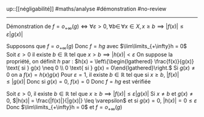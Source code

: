 up::[[négligabilité]]
#maths/analyse #démonstration #no-review 

---
Démonstration de $f = o_{+\infty}(g) \iff \forall \varepsilon > 0, \forall b \in \, \forall x \in X, x \geq b \implies |f(x)| \leq \varepsilon|g(x)|$


Supposons que $f = o_{+\infty}(g)$
Donc $f = hg$ avec $\lim\limits_{+\infty}h = 0$
Soit $\varepsilon > 0$ il existe $b \in \mathbb{R}$ tel que $x > b \implies |h(x)| < \varepsilon$
On suppose la propriété, on définit $h$ par :
$h(x) = \left\{\begin{lgathered} \frac{f(x)}{g(x)} \text{ si } g(x) \neq 0 \\ 0 \text{ si } g(x) = 0\end{lgathered}\right.$
Si $g(x) \neq 0$ on a $f(x) = h(x)g(x)$
Pour $\varepsilon = 1$, il existe $b \in \mathbb{R}$ tel que si $x \geq b$, $|f(x)| \leq |g(x)|$
Donc si $g(x) = 0$, $f(x) = 0$
Donc $f = hg$ est vérifiée

Soit $\varepsilon > 0$, il existe $b \in \mathbb{R}$ tel que $x \geq b \implies |f(x)| \leq \varepsilon|g(x)|$
Si $x \neq b$ et $g(x) \neq 0$, $|h(x)| = \frac{|f(x)|}{|g(x)|} \leq \varepsilon$
et si $g(x) = 0$, $|h(x)| = 0 \leq \varepsilon$
Donc $\lim\limits_{+\infty}h = 0$ et $f = o_{+\infty}(g)$

